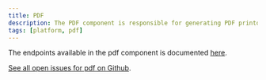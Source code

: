 ```yaml
---
title: PDF
description: The PDF component is responsible for generating PDF printouts for submitted instances of an app.
tags: [platform, pdf]
---
```


The endpoints available in the pdf component is documented [here](/architecture/application/altinn-platform/pdf).

[See all open issues for pdf on Github](https://github.com/Altinn/altinn-studio/labels/area%2Fprintout).